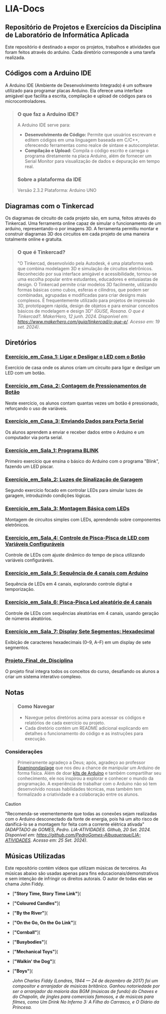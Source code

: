 # LIA-Docs

## Repositório de Projetos e Exercícios da Disciplina de Laboratório de Informática Aplicada
Este repositório é destinado a expor os projetos, trabalhos e atividades que foram feitos através do arduíno. Cada diretório corresponde a uma tarefa realizada.

## Códigos com a Arduino IDE
A Arduino IDE (Ambiente de Desenvolvimento Integrado) é um software utilizado para programar placas Arduino. Ela oferece uma interface amigável que facilita a escrita, compilação e upload de códigos para os microcontroladores.
> ### O que faz a Arduino IDE?
> A Arduino IDE serve para:
> - **Desenvolvimento de Código:** Permite que usuários escrevam e editem códigos em uma linguagem baseada em C/C++, oferecendo ferramentas como realce de sintaxe e autocompletar.
> - **Compilação e Upload:** Compila o código escrito e carrega o programa diretamente na placa Arduino, além de fornecer um Serial Monitor para visualização de dados e depuração em tempo real.
> ### Sobre a plataforma da IDE
> Versão 2.3.2 Plataforma: Arduino UNO

## Diagramas com o Tinkercad
Os diagramas de circuito de cada projeto são, em suma, feitos através do Tinkercad. Uma ferramenta online capaz de simular o funcionamento de um arduíno, representando-o por imagens 3D. A ferramenta permitiu montar e construir diagramas 3D dos circuitos em cada projeto de uma maneira totalmente online e gratuita.
> ### O que é Tinkercad?
> "O Tinkercad, desenvolvido pela Autodesk, é uma plataforma web que combina modelagem 3D e simulação de circuitos eletrônicos. Reconhecido por sua interface amigável e acessibilidade, tornou-se uma escolha popular entre estudantes, educadores e entusiastas de design. O Tinkercad permite criar modelos 3D facilmente, utilizando formas básicas como cubos, esferas e cilindros, que podem ser combinadas, agrupadas e modificadas para criar designs mais complexos. É frequentemente utilizado para projetos de impressão 3D, prototipagem rápida, design de objetos e para ensinar conceitos básicos de modelagem e design 3D" *(GUSE, Rosana. O que é Tinkercad?. MakerHero, 12 junh. 2024. Disponível em: https://www.makerhero.com/guia/tinkercad/o-que-e/. Acesso em: 19 set. 2024)*.


## Diretórios

### [Exercício_em_Casa_1: Ligar e Desligar o LED com o Botão](https://github.com/Matheusrammos/LIA-Docs/tree/main/Exerc%C3%ADcio_em_Casa_1)
Exercício de casa onde os alunos criam um circuito para ligar e desligar um LED com um botão.

### [Exercício_em_Casa_2: Contagem de Pressionamentos de Botão](https://github.com/Matheusrammos/LIA-Docs/tree/main/Exerc%C3%ADcio_em_Casa_2)
Neste exercício, os alunos contam quantas vezes um botão é pressionado, reforçando o uso de variáveis.

### [Exercício_em_Casa_3: Enviando Dados para Porta Serial](https://github.com/Matheusrammos/LIA-Docs/tree/main/Exerc%C3%ADcio_em_Casa_3)
Os alunos aprendem a enviar e receber dados entre o Arduino e um computador via porta serial.

### [Exercício_em_Sala_1: Programa BLINK](https://github.com/Matheusrammos/LIA-Docs/tree/main/Exerc%C3%ADcio_em_Sala_1)
Primeiro exercício que ensina o básico do Arduino com o programa "Blink", fazendo um LED piscar.

### [Exercício_em_Sala_2: Luzes de Sinalização de Garagem](https://github.com/Matheusrammos/LIA-Docs/tree/main/Exerc%C3%ADcio_em_Sala_2)
Segundo exercício focado em controlar LEDs para simular luzes de garagem, introduzindo condições lógicas.

### [Exercício_em_Sala_3: Montagem Básica com LEDs](https://github.com/Matheusrammos/LIA-Docs/tree/main/Exerc%C3%ADcio_em_Sala_3)
Montagem de circuitos simples com LEDs, aprendendo sobre componentes eletrônicos.

### [Exercício_em_Sala_4: Controle de Pisca-Pisca de LED com Variáveis Configuráveis](https://github.com/Matheusrammos/LIA-Docs/tree/main/Exerc%C3%ADcio_em_Sala_4)
Controle de LEDs com ajuste dinâmico do tempo de pisca utilizando variáveis configuráveis.

### [Exercício_em_Sala_5: Sequência de 4 canais com Arduino](https://github.com/Matheusrammos/LIA-Docs/tree/main/Exerc%C3%ADcio_em_Sala_5)
Sequência de LEDs em 4 canais, explorando controle digital e temporização.

### [Exercício_em_Sala_6: Pisca-Pisca Led aleatório de 4 canais](https://github.com/Matheusrammos/LIA-Docs/tree/main/Exerc%C3%ADcio_em_Sala_6)
Controle de LEDs com sequências aleatórias em 4 canais, usando geração de números aleatórios.

### [Exercício_em_Sala_7: Display Sete Segmentos: Hexadecimal](https://github.com/Matheusrammos/LIA-Docs/tree/main/Exerc%C3%ADcio_em_Sala_7)
Exibição de caracteres hexadecimais (0–9, A–F) em um display de sete segmentos.

### [Projeto_Final_de_Disciplina](https://github.com/Matheusrammos/LIA-Docs/tree/main/Projeto_Final_de_Disciplina)
O projeto final integra todos os conceitos do curso, desafiando os alunos a criar um sistema interativo complexo.

## Notas
> ### Como Navegar
> - Navegue pelos diretórios acima para acessar os códigos e relatórios de cada exercício ou projeto.
> - Cada diretório contém um README adicional  explicando em detalhes o funcionamento do código e as instruções para execução.

### Considerações
> Primeiramente agradeço a Deus; após, agradeço ao professor [Epaminondaslage](https://www.bing.com/ck/a?!&&p=cf945232149fce13JmltdHM9MTcyNjcwNDAwMCZpZ3VpZD0yNGZkYWYyYS1lMjZiLTYzMWYtMzY0MC1iYmJiZTNlZTYyZGImaW5zaWQ9NTE5Mg&ptn=3&ver=2&hsh=3&fclid=24fdaf2a-e26b-631f-3640-bbbbe3ee62db&psq=src%3d%22https%3a%2f%2fgithub.com%2fEpaminondaslage%2fAluno_Fulano_de_Tal%2fblob%2fmain%2fExercicio_em_Casa_1%2fFigura.jpeg%22+alt%3d%22Circuito%22+width%3d%2250%25%22&u=a1aHR0cHM6Ly9naXRodWIuY29tL0VwYW1pbm9uZGFzbGFnZQ&ntb=1) que nos deu a chance de manipular um Arduino de forma física. Além de doar [kits de Arduíno](https://github.com/Epaminondaslage/Kit-Arduino) e também compartilhar seu conhecimento, ele nos inspirou a explorar e conhecer o mundo da programação. A experiência de trabalhar com o Arduino não só tem desenvolvido nossas habilidades técnicas, mas também tem formalizado a criatividade e a colaboração entre os alunos.

>[!CAUTION]  
"Recomenda-se veementemente que todas as conexões sejam realizadas com o Arduino desconectado da fonte de energia, pois há um alto risco de danificá-lo se a montagem for feita com a corrente elétrica ativada" *(ADAPTADO de GOMES, Pedro. LIA-ATIVIDADES. Github, 20 Set. 2024. Disponível em: https://github.com/PedroGomes-Albuquerque/LIA-ATIVIDADES. Acesso em: 25 Set. 2024)*.


## Músicas Utilizadas
Este repositório contém vídeos que utilizam músicas de terceiros. As músicas abaixo são usadas apenas para fins educacionais/demonstrativos e sem intenção de infringir os direitos autorais. O autor de todas elas se chama John Fiddy.
- [**"Story Time, Story Time Link"**](
- [**"Coloured Candles"**](
- [**"By the River"**](
- [**"On the Go, On the Go Link"**](
- [**"Cornball"**](
- [**"Busybodies"**](  
- [**"Mechanical Toys"**](
- [**"Walkin' the Dog"**]( 
- [**"Boys"**](

  *John Charles Fiddy (Londres, 1944 — 24 de dezembro de 2017) foi um compositor e arranjador de músicas britânico. Ganhou notoriedade por ser o arranjador da maioria das BGM (músicas de fundo) do Chaves e do Chapolin, de jingles para comerciais famosos, e de músicas para filmes, como Um Drink No Inferno 3: A Filha do Carrasco, e O Diário da Princesa.*

